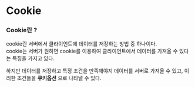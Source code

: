 # Cookie

### Cookie란 ?
cookie란 서버에서 클라이언트에 데이터를 저장하는 방법 중 하나이다.<br>
cookie는 서버가 원하면 cookie를 이용하여 클라이언트에서 데이터를 가져올 수 있다는 특징을 가지고 있다.<br>

하지만 데이터를 저장하고 특정 조건을 만족해야지 데이터를 서버로 가져올 수 있고,
이러한 조건들을 __쿠키옵션__ 으로 나타낼 수 있다.
